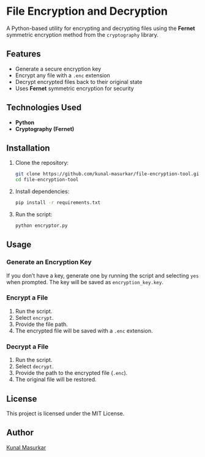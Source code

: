 # File Encryption and Decryption

A Python-based utility for encrypting and decrypting files using the **Fernet** symmetric encryption method from the `cryptography` library.

## Features
- Generate a secure encryption key
- Encrypt any file with a `.enc` extension
- Decrypt encrypted files back to their original state
- Uses **Fernet** symmetric encryption for security

## Technologies Used
- **Python**
- **Cryptography (Fernet)**

## Installation

1. Clone the repository:
   ```sh
   git clone https://github.com/kunal-masurkar/file-encryption-tool.git
   cd file-encryption-tool
   ```
2. Install dependencies:
   ```sh
   pip install -r requirements.txt
   ```
3. Run the script:
   ```sh
   python encryptor.py
   ```

## Usage

### Generate an Encryption Key
If you don’t have a key, generate one by running the script and selecting `yes` when prompted. The key will be saved as `encryption_key.key`.

### Encrypt a File
1. Run the script.
2. Select `encrypt`.
3. Provide the file path.
4. The encrypted file will be saved with a `.enc` extension.

### Decrypt a File
1. Run the script.
2. Select `decrypt`.
3. Provide the path to the encrypted file (`.enc`).
4. The original file will be restored.

## License
This project is licensed under the MIT License.

## Author
[Kunal Masurkar](https://github.com/kunal-masurkar)
